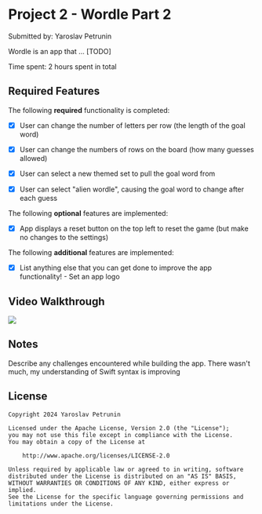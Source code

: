# Project 2 - Wordle Part 2

Submitted by: Yaroslav Petrunin

Wordle is an app that ... [TODO] 

Time spent: 2 hours spent in total

## Required Features

The following **required** functionality is completed:

- [X] User can change the number of letters per row (the length of the goal word)
- [X] User can change the numbers of rows on the board (how many guesses allowed)
- [X] User can select a new themed set to pull the goal word from
- [X] User can select "alien wordle", causing the goal word to change after each guess


The following **optional** features are implemented:

- [X] App displays a reset button on the top left to reset the game (but make no changes to the settings)

The following **additional** features are implemented:

- [X] List anything else that you can get done to improve the app functionality!
      - Set an app logo

## Video Walkthrough

<div>
    <a href="https://www.loom.com/share/a07bf66339de4a1b85f7f53f892c788e">
    </a>
    <a href="https://www.loom.com/share/a07bf66339de4a1b85f7f53f892c788e">
      <img style="max-width:300px;" src="https://cdn.loom.com/sessions/thumbnails/a07bf66339de4a1b85f7f53f892c788e-1709487493556-with-play.gif">
    </a>
  </div>
  
## Notes

Describe any challenges encountered while building the app.
There wasn't much, my understanding of Swift syntax is improving

## License

    Copyright 2024 Yaroslav Petrunin

    Licensed under the Apache License, Version 2.0 (the "License");
    you may not use this file except in compliance with the License.
    You may obtain a copy of the License at

        http://www.apache.org/licenses/LICENSE-2.0

    Unless required by applicable law or agreed to in writing, software
    distributed under the License is distributed on an "AS IS" BASIS,
    WITHOUT WARRANTIES OR CONDITIONS OF ANY KIND, either express or implied.
    See the License for the specific language governing permissions and
    limitations under the License.
